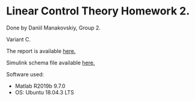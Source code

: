 # Linear Control Theory Homework 2.

Done by Daniil Manakovskiy, Group 2. 

Variant C.

The report is available [here.](Control_Theory_HW2_report.pdf)

Simulink schema file available [here.](Schemas/)

Software used:
* Matlab R2019b 9.7.0
* OS: Ubuntu 18.04.3 LTS